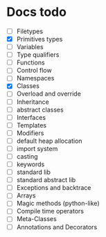 # Docs todo

- [ ] Filetypes
- [x] Primitives types
- [ ] Variables
- [ ] Type qualifiers
- [ ] Functions
- [ ] Control flow
- [ ] Namespaces
- [x] Classes
- [ ] Overload and override
- [ ] Inheritance
- [ ] abstract classes
- [ ] Interfaces
- [ ] Templates
- [ ] Modifiers
- [ ] default heap allocation
- [ ] import system
- [ ] casting
- [ ] keywords
- [ ] standard lib
- [ ] standard abstract lib
- [ ] Exceptions and backtrace
- [ ] Arrays
- [ ] Magic methods (python-like)
- [ ] Compile time operators
- [ ] Meta-Classes
- [ ] Annotations and Decorators
